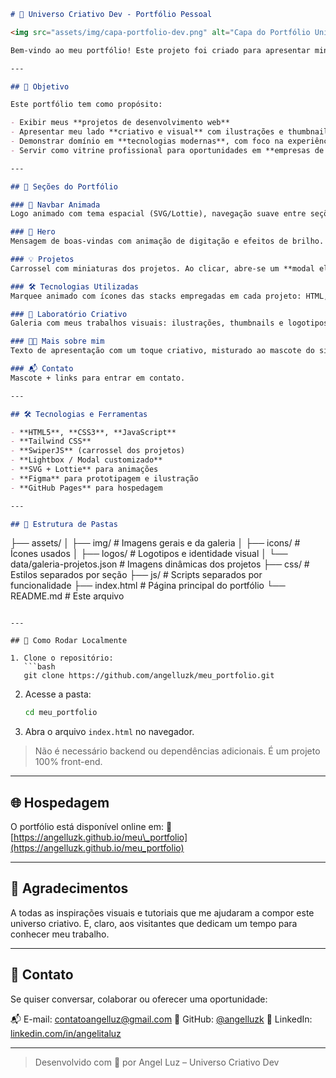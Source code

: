 ```md
# 🌌 Universo Criativo Dev - Portfólio Pessoal

<img src="assets/img/capa-portfolio-dev.png" alt="Capa do Portfólio Universo Criativo Dev" style="width:100%; border-radius: 12px;"/>

Bem-vindo ao meu portfólio! Este projeto foi criado para apresentar minha trajetória como desenvolvedora, designer e criadora de conteúdo — unindo programação, design criativo e ilustração em um só lugar. ✨

---

## 🎯 Objetivo

Este portfólio tem como propósito:

- Exibir meus **projetos de desenvolvimento web**
- Apresentar meu lado **criativo e visual** com ilustrações e thumbnails
- Demonstrar domínio em **tecnologias modernas**, com foco na experiência do usuário (UX) e interface (UI)
- Servir como vitrine profissional para oportunidades em **empresas de tecnologia e design**

---

## 🧩 Seções do Portfólio

### 🧭 Navbar Animada  
Logo animado com tema espacial (SVG/Lottie), navegação suave entre seções e adaptação para dispositivos móveis.

### 🚀 Hero  
Mensagem de boas-vindas com animação de digitação e efeitos de brilho.

### 💡 Projetos  
Carrossel com miniaturas dos projetos. Ao clicar, abre-se um **modal elegante** com prints em alta qualidade, informações, tecnologias utilizadas e link para o GitHub.

### 🛠 Tecnologias Utilizadas  
Marquee animado com ícones das stacks empregadas em cada projeto: HTML, CSS, JS, Tailwind, entre outras.

### 🧪 Laboratório Criativo  
Galeria com meus trabalhos visuais: ilustrações, thumbnails e logotipos.

### 👩‍🚀 Mais sobre mim  
Texto de apresentação com um toque criativo, misturado ao mascote do site e à estética do universo.

### 📬 Contato  
Mascote + links para entrar em contato.

---

## 🛠 Tecnologias e Ferramentas

- **HTML5**, **CSS3**, **JavaScript**
- **Tailwind CSS**
- **SwiperJS** (carrossel dos projetos)
- **Lightbox / Modal customizado**
- **SVG + Lottie** para animações
- **Figma** para prototipagem e ilustração
- **GitHub Pages** para hospedagem

---

## 📁 Estrutura de Pastas

```

├── assets/
│   ├── img/                       # Imagens gerais e da galeria
│   ├── icons/                     # Ícones usados
│   ├── logos/                     # Logotipos e identidade visual
│   └── data/galeria-projetos.json # Imagens dinâmicas dos projetos
├── css/                           # Estilos separados por seção
├── js/                            # Scripts separados por funcionalidade
├── index.html                     # Página principal do portfólio
└── README.md                      # Este arquivo

````

---

## 🔧 Como Rodar Localmente

1. Clone o repositório:
   ```bash
   git clone https://github.com/angelluzk/meu_portfolio.git
````

2. Acesse a pasta:

   ```bash
   cd meu_portfolio
   ```

3. Abra o arquivo `index.html` no navegador.

> Não é necessário backend ou dependências adicionais. É um projeto 100% front-end.

---

## 🌐 Hospedagem

O portfólio está disponível online em:
📍 [https://angelluzk.github.io/meu\_portfolio](https://angelluzk.github.io/meu_portfolio)

---

## 💛 Agradecimentos

A todas as inspirações visuais e tutoriais que me ajudaram a compor este universo criativo. E, claro, aos visitantes que dedicam um tempo para conhecer meu trabalho.

---

## 📩 Contato

Se quiser conversar, colaborar ou oferecer uma oportunidade:

📬 E-mail: [contatoangelluz@gmail.com](mailto:contatoangelluz@gmail.com)
🐙 GitHub: [@angelluzk](https://github.com/angelluzk)
💼 LinkedIn: [linkedin.com/in/angelitaluz](https://www.linkedin.com/in/angelitaluz/)

---

> Desenvolvido com 💛 por Angel Luz – Universo Criativo Dev
